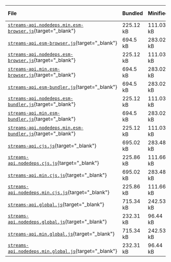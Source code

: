 | File | Bundled | Minified | Gziped | Rollup | Webpack | Import Statements |
| :------------------------------------------|:---------|:----------|:--------|:--------|:---------|:------------------- |
| [`streams-api.nodedeps.min.esm-browser.js`](visualizer/streams-api.nodedeps.min.esm-browser.html){target="_blank"} | 225.12 kB | 111.03 kB | 28.05 kB | 71.96 kB | 76.32 kB | 52 |
| [`streams-api.esm-browser.js`](visualizer/streams-api.esm-browser.html){target="_blank"} | 694.5 kB | 283.02 kB | 77.68 kB | 219.35 kB | 222.44 kB | 0 |
| [`streams-api.nodedeps.esm-browser.js`](visualizer/streams-api.nodedeps.esm-browser.html){target="_blank"} | 225.12 kB | 111.03 kB | 28.05 kB | 71.96 kB | 76.32 kB | 52 |
| [`streams-api.min.esm-browser.js`](visualizer/streams-api.min.esm-browser.html){target="_blank"} | 694.5 kB | 283.02 kB | 77.68 kB | 219.35 kB | 222.44 kB | 0 |
| [`streams-api.esm-bundler.js`](visualizer/streams-api.esm-bundler.html){target="_blank"} | 694.5 kB | 283.02 kB | 77.68 kB | 219.35 kB | 222.44 kB | 0 |
| [`streams-api.nodedeps.esm-bundler.js`](visualizer/streams-api.nodedeps.esm-bundler.html){target="_blank"} | 225.12 kB | 111.03 kB | 28.05 kB | 71.96 kB | 76.32 kB | 52 |
| [`streams-api.min.esm-bundler.js`](visualizer/streams-api.min.esm-bundler.html){target="_blank"} | 694.5 kB | 283.02 kB | 77.68 kB | 219.35 kB | 222.44 kB | 0 |
| [`streams-api.nodedeps.min.esm-bundler.js`](visualizer/streams-api.nodedeps.min.esm-bundler.html){target="_blank"} | 225.12 kB | 111.03 kB | 28.05 kB | 71.96 kB | 76.32 kB | 52 |
| [`streams-api.cjs.js`](visualizer/streams-api.cjs.html){target="_blank"} | 695.02 kB | 283.48 kB | 77.76 kB |  |  |  |
| [`streams-api.nodedeps.cjs.js`](visualizer/streams-api.nodedeps.cjs.html){target="_blank"} | 225.86 kB | 111.66 kB | 28.17 kB |  |  |  |
| [`streams-api.min.cjs.js`](visualizer/streams-api.min.cjs.html){target="_blank"} | 695.02 kB | 283.48 kB | 77.76 kB |  |  |  |
| [`streams-api.nodedeps.min.cjs.js`](visualizer/streams-api.nodedeps.min.cjs.html){target="_blank"} | 225.86 kB | 111.66 kB | 28.17 kB |  |  |  |
| [`streams-api.global.js`](visualizer/streams-api.global.html){target="_blank"} | 715.34 kB | 242.53 kB | 71.35 kB |  |  |  |
| [`streams-api.nodedeps.global.js`](visualizer/streams-api.nodedeps.global.html){target="_blank"} | 232.31 kB | 96.44 kB | 25.94 kB |  |  |  |
| [`streams-api.min.global.js`](visualizer/streams-api.min.global.html){target="_blank"} | 715.34 kB | 242.53 kB | 71.35 kB |  |  |  |
| [`streams-api.nodedeps.min.global.js`](visualizer/streams-api.nodedeps.min.global.html){target="_blank"} | 232.31 kB | 96.44 kB | 25.94 kB |  |  |  |